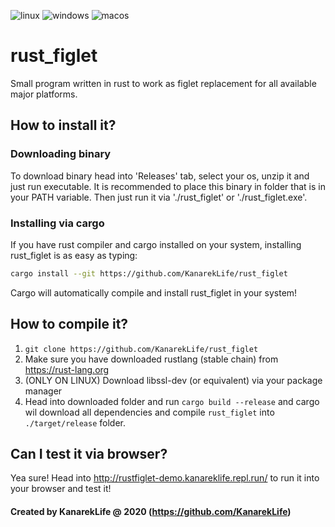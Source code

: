 ![linux](https://github.com/KanarekLife/rust_figlet/workflows/linux/badge.svg)
![windows](https://github.com/KanarekLife/rust_figlet/workflows/windows/badge.svg)
![macos](https://github.com/KanarekLife/rust_figlet/workflows/macos/badge.svg)

# rust_figlet
Small program written in rust to work as figlet replacement for all available major platforms.

## How to install it?
### Downloading binary
To download binary head into 'Releases' tab, select your os, unzip it and just run executable. It is
recommended to place this binary in folder that is in your PATH variable. Then just run it via './rust_figlet'
 or './rust_figlet.exe'.
 
### Installing via cargo
If you have rust compiler and cargo installed on your system, installing rust_figlet is as easy as typing:
```sh
cargo install --git https://github.com/KanarekLife/rust_figlet
```
Cargo will automatically compile and install rust_figlet in your system!
 
 ## How to compile it?
 1. `git clone https://github.com/KanarekLife/rust_figlet`
 2. Make sure you have downloaded rustlang (stable chain) from https://rust-lang.org
 3. (ONLY ON LINUX) Download libssl-dev (or equivalent) via your package manager
 4. Head into downloaded folder and run `cargo build --release` and cargo wil download all dependencies
 and compile `rust_figlet` into `./target/release` folder.
 
 ## Can I test it via browser?
 Yea sure! Head into http://rustfiglet-demo.kanareklife.repl.run/ to run it into your browser and test it!
 
 #### Created by KanarekLife @ 2020 (https://github.com/KanarekLife)
